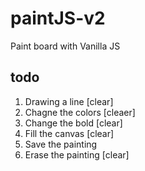 # paintJS-v2

Paint board with Vanilla JS

## todo

1. Drawing a line [clear]
2. Chagne the colors [cleaer]
3. Change the bold [clear]
4. Fill the canvas [clear]
5. Save the painting
6. Erase the painting [clear]
